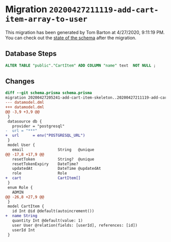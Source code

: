 # Migration `20200427211119-add-cart-item-array-to-user`

This migration has been generated by Tom Barton at 4/27/2020, 9:11:19 PM.
You can check out the [state of the schema](./schema.prisma) after the migration.

## Database Steps

```sql
ALTER TABLE "public"."CartItem" ADD COLUMN "name" text  NOT NULL ;
```

## Changes

```diff
diff --git schema.prisma schema.prisma
migration 20200427205241-add-cart-item-skeleton..20200427211119-add-cart-item-array-to-user
--- datamodel.dml
+++ datamodel.dml
@@ -3,9 +3,9 @@
 }
 datasource db {
   provider = "postgresql"
-  url = "***"
+  url      = env("POSTGRESQL_URL")
 }
 model User {
   email               String   @unique
@@ -17,8 +17,9 @@
   resetToken          String?  @unique
   resetTokenExpiry    DateTime?
   updatedAt           DateTime @updatedAt
   role                Role
+  cart                CartItem[]
 }
 enum Role {
   ADMIN
@@ -26,8 +27,9 @@
 }
 model CartItem {
   id Int @id @default(autoincrement())
+  name String
   quantity Int @default(value: 1)
   user User @relation(fields: [userId], references: [id])
   userId Int
 }
```


